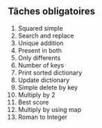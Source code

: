 ## Tâches obligatoires

1. Squared simple
2. Search and replace
3. Unique addition
4. Present in both
5. Only differents
6. Number of keys
7. Print sorted dictionary
8. Update dictionary
9. Simple delete by key
10. Multiply by 2
11. Best score
12. Multiply by using map
13. Roman to Integer